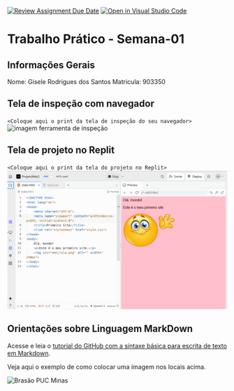 [![Review Assignment Due Date](https://classroom.github.com/assets/deadline-readme-button-22041afd0340ce965d47ae6ef1cefeee28c7c493a6346c4f15d667ab976d596c.svg)](https://classroom.github.com/a/KTA8mvsy)
[![Open in Visual Studio Code](https://classroom.github.com/assets/open-in-vscode-2e0aaae1b6195c2367325f4f02e2d04e9abb55f0b24a779b69b11b9e10269abc.svg)](https://classroom.github.com/online_ide?assignment_repo_id=20053807&assignment_repo_type=AssignmentRepo)
# Trabalho Prático - Semana-01

## Informações Gerais

Nome: Gisele Rodrigues dos Santos
Matricula: 903350

## Tela de inspeção com navegador

`<Coloque aqui o print da tela de inspeção do seu navegador>`
![imagem ferramenta de inspeção](images/teladeinspeçao.png)
## Tela de projeto no Replit

`<Coloque aqui o print da tela do projeto no Replit>`
![imagem projeto replit](images/telareplit.png)

## Orientações sobre Linguagem MarkDown

Acesse e leia o [tutorial do GitHub com a sintaxe básica para escrita de texto em Markdown](https://docs.github.com/pt/get-started/writing-on-github/getting-started-with-writing-and-formatting-on-github/basic-writing-and-formatting-syntax).

Veja aqui o exemplo de como colocar uma imagem nos locais acima. 

![Brasão PUC Minas](images/brasao_puc.png)
